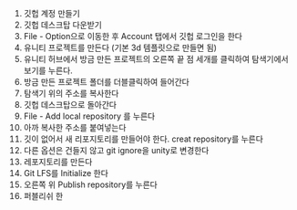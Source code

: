 1. 깃헙 계정 만들기
2. 깃헙 데스크탑 다운받기
3. File - Option으로 이동한 후 Account 탭에서 깃헙 로그인을 한다
4. 유니티 프로젝트를 만든다 (기본 3d 템플릿으로 만들면 됨)
5. 유니티 허브에서 방금 만든 프로젝트의 오른쪽 끝 점 세개를 클릭하여 탐색기에서 보기를 누른다.
6. 방금 만든 프로젝트 폴더를 더블클릭하여 들어간다
7. 탐색기 위의 주소를 복사한다
8. 깃헙 데스크탑으로 돌아간다
9. File - Add local repository 를 누른다
10. 아까 복사한 주소를 붙여넣는다
11. 깃이 없어서 새 리포지토리를 만들어야 한다. creat repository를 누른다
12. 다른 옵션은 건들지 않고 git ignore을 unity로 변경한다
13. 레포지토리를 만든다
14. Git LFS를 Initialize 한다
15. 오른쪽 위 Publish repository를 누른다
16. 퍼블리쉬 한